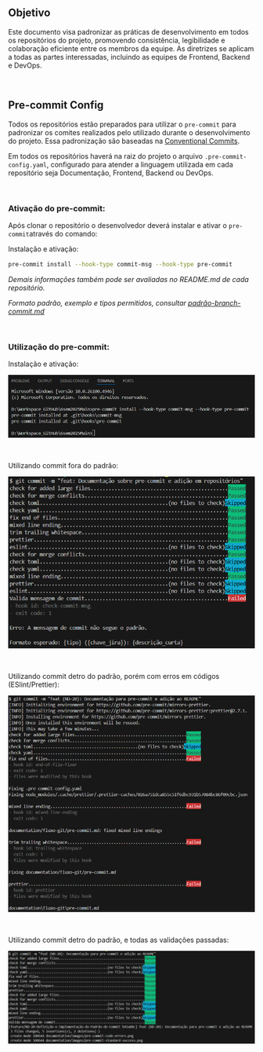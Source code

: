 ## Objetivo

Este documento visa padronizar as práticas de desenvolvimento em todos os repositórios do projeto, promovendo consistência, legibilidade e colaboração eficiente entre os membros da equipe. As diretrizes se aplicam a todas as partes interessadas, incluindo as equipes de Frontend, Backend e DevOps.

<br>

## Pre-commit Config

Todos os repositórios estão preparados para utilizar o `pre-commit` para padronizar os comites realizados pelo utilizado durante o desenvolvimento do projeto. Essa padronização são baseadas na [Conventional Commits](https://www.conventionalcommits.org/en/v1.0.0/).

Em todos os repositórios haverá na raiz do projeto o arquivo `.pre-commit-config.yaml`, configurado para atender a linguagem utilizada em cada repositório seja Documentação, Frontend, Backend ou DevOps.

<br>

### Ativação do pre-commit:

Após clonar o repositório o desenvolvedor deverá instalar e ativar o `pre-commit`através do comando:

Instalação e ativação:

```bash
pre-commit install --hook-type commit-msg --hook-type pre-commit
```

_Demais informações também pode ser avaliadas no README.md de cada repositório._

_Formato padrão, exemplo e tipos permitidos, consultar [padrão-branch-commit.md](./padrao-branch-commit.md)_

<br>

### Utilização do pre-commit:

Instalação e ativação:

![](../images/pre-commit-install-active.png)

<br>

Utilizando commit fora do padrão:

![](../images/pre-commit-non-standard.png)

<br>

Utilizando commit detro do padrão, porém com erros em códigos (ESlint/Prettier):

![](../images/pre-commit-code-errors.png)

<br>

Utilizando commit detro do padrão, e todas as validações passadas:

![](../images/pre-commit-standard-success.png)

<br>
